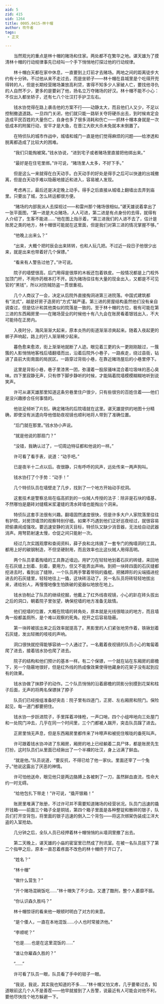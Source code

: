 ```yaml
---
aid: 5
zid: 415
uid: 1264
title: 0005.0415-林十帽
author: 吹牛者
tags: 
 - 正文

---
```




　　当然观光的重点是林十帽的赌场和住家。两处都不在繁华之地。谌天雄为了摸清林十帽的行动规律事先已经叫一个手下悄悄地打探过他的行动规律。

　　林十帽白天都在家中休息，一直要到上灯前才去赌场。两地之间的距离徒步大约有十分钟。不过他从来不走过去，而是坐轿子——林十帽在县城里是个吃得开兜得转的人，但是长期经营赌场兼放高利贷，害得不知多少人家破人亡，要找他寻仇的人自然不少，更多的是要剁了他，扬名立万夺赌场的好汉。林十帽不能不小心：不仅出入都坐轿子，还有七八个壮汉打手护卫左右。

　　钱水协觉得在路上袭击他的方案不行——动静太大，而且他们人又少，不足以控制撤退道路。一旦四门关闭，他们就只能一路斩关夺将硬杀出去，到时候肯定会造成平民百姓的大量伤亡，自身也多了很多消耗和伤亡——抓林十帽本身就是一次低成本的附属行动，安平才是大鱼，在晋江大砍大杀未免就本末倒置了。

　　在特侦队的城市作战中，城墙和城门一直是他们觉得麻烦的问题——给渗透和脱离都造成了比较大的困难。

　　“我们只能掏被窝。”钱水协说，“进到宅子或者赌场里直接把他绑出来。”

　　“最好是在住宅里绑。”许可说，“赌场里人太多，不好下手。”

　　但是这么一来就得在白天动手。白天动手的好处是得手之后可以快速的出城撤离，但是白天动手难以隐蔽地接近和进入，容易被人发现。

　　考虑再三，最后还是决定晚上动手。得手之后直接从城墙上翻墙出去弄到庙里。只要出了城，怎么转运都很方便。

　　“赌场的内部我派人去探视过——和雷州那个赌场很相似。”谌天雄说着拿出了一张平面图，“第一进是大众赌场，人人可进，第二进是有点身份的去得，就得有人介绍了，生客不能进……”他在图上指示着，“第三进我们的人进不去了，估计是账房之类的地方，林十帽很可能就在这里面，但是我们对第三进的情况掌握不够。”

　　“他晚上出来么？”

　　“出来，大概个把时辰会出来转转，也和人玩几把。不过近一段日子他很少出来，就是出来也带着好几个保镖。”

　　“看来有人警告过他了。”许可说。

　　院子的墙壁很高，后门用得是很厚的木板还包着铁皮。一般情况都是上门栓外加顶门杆，不用炸药根本打不开。因为赌场往往有大量的现金出入，又都是不可见官的“黑钱”，所以对防贼防盗一贯很重视。

　　几个人商议了一会，决定从后院外直接掏洞进第三进院落。中国式建筑都有“法式”，越是好房子造房的“方式”越严谨。第三进的房屋结构虽然他们没有亲自调查过，但是估计和其他类似的院落是一致的。至于林十帽的方位，极有可能在第三进的东西厢房里——在赌场营业的时候他十有八九会在账房看着银钱出入，不大可能待在正房内。

　　入夜时分，海风渐渐大起来，原本炎热的街道渐渐凉爽起来。随着入夜起更的梆子声响起，路上的行人渐渐稀少起来。

　　暮色愈来愈浓，街上渐渐地就断了人迹。眼见着三更的头一更刚刚敲过，一簇簇的人影悄悄地客栈后墙翻墙而出，沿着后院外小巷子，一路疾走，绕过县衙，钻进了县前大街南面的局民区。一路穿过背街小巷，在靠近赌场屋后的小巷里停下。

　　这里是背街小巷，巷子里漆黑一团，弥漫着一股尿骚味混合着垃圾味的恶心臭味。四下里寂静无声，只有停下脚步静听的时候，才能隔着院墙模模糊糊地听到说笑声。

　　许可从谌天雄那里知道这条穷巷里住户很少，只有些很穷的百姓住着——他们是没兴趣掺合任何事情的。

　　他驻足倾听了片刻，确定赌场的后院墙就在这里。谌天雄提供的地图十分精确，即使没有派遣向导他借助夜视镜也顺利地将人带到了准确位置。

　　“后门就在那里。”钱水协小声说。

　　“就是他说的那扇门？”

　　“没错，我确认过了，一切周边特征都和他说的一样。”

　　许可看了看手表，说道：“动手吧。”

　　已是夜半十二点以后。夜很静，只有呼呼的风声，远处传来一两声狗叫。

　　钱水协打了个手势：“动手！”

　　几个特侦队员在墙壁走了几步，找到了一个地方开始动手挖洞。

　　这套技术是警察总局在临高抓到的一伙贼人传授的法子：除非是石块的墙基，不然哪怕是磨砖对缝糯米浆灌缝的清水砖墙也能掏出个洞来。

　　特侦队这套手法很有兴趣。翻墙固然速度很快，但是许多大户人家院落里往往有护院，对房顶墙顶的观察特别仔细。如果不巧遇到他们正好巡夜经过，就很容易把偷袭闹成强攻。要迅速安静的消灭目标，特侦队又缺少消音器，无法给自动武器消声。用弩箭射速太慢，仓促之间只能射一次。

　　经过几次实践观摩和查阅资料，薛子良和北炜搞了一套专门的掏墙洞的工具。都用上好的碳钢制造，不但坚硬耐用，而且效率也比这伙贼人用得高明。

　　两个队员拿着掏墙的工具靠近墙边。用铲刀在轻轻地划着石灰的砖缝，来回地在石灰缝上划着、刻着，要用力，但又不能弄出声响。到把一块砖四面的石灰缝都挖进去时，看到出了缝隙，一个队员两手擎着带钩的撬棍，把猪蹄形的尖端插进挖进去的石灰缝里，轻轻地往上一撬，这块砖活动了。另一名队员将砖轻轻地拔出来，递给别人，再慢慢地像生怕跌破的瓷器似地放在地上。

　　钱水协制止了队员的继续挖掘，他戴上了红外线夜视镜，小心的趴在砖头拔出之后的洞口，朝着院子里张望，确保挖墙的地方准备无敌情。

　　他们挖墙的位置，大概在院墙的转角处，原本就是光线很暗淡的地方，而且墙角一般都盖厕所，是个难以观察的死角。挖开之后容易隐蔽。

　　第一块砖被拔出来之后效率就提高了。黑影里的人们紧张地劳作着，铁锹划着石灰缝，发出轻微的吱吱的声响。

　　洞口很快就挖得能够容纳一个人通过了。一名戴着夜视镜的队员小心的匍匐着爬了进去，接着钱水协也爬了进去。

　　院子的结构和他们预计的基本一样。有二个保镖，一个就在站在东厢房的廊檐下，另一个隐蔽地很好，但是红外线的热成像效果使得他藏身的花架子没有起到应有的效果。

　　钱水协做了抹脖子的动作。二个队员悄悄的沿着廊檐的阴影分别摸到花架和柱子后面，无声的将两名保镖抹了脖子

　　队员们已经按组准备好突击：院子里有四道门，正房、左右厢房和院门。保险起见，每一道门都要把住。

　　钱水协一步跃进院子，手里挥着冲锋枪，一声口哨，四个小组哗地向三处屋门和一处院门冲去，几乎在同一个时间里，三个门都被人踹开，突击队员蹿了进去。

　　正房里悄无声息，但是东西厢房里都传来了咔嚓声和被扼住喉咙的垂死叫声。

　　许可跟着钱水协冲进了东厢房，厢房的地上已经躺着二具尸体，都是账房先生打扮，这时队员们从里面已经揪出了一个半裸的壮汉，身上沾满了鲜血。

　　“就是他。”队员说道，“要反抗，不得已给了他一家伙。里面还宰了一个兔子。”他说这露出了厌恶的神情。

　　许可怕他送命，眼见他只是两边胳膊上各被刺了一刀，虽然鲜血直流，性命大约一时无碍。

　　“给他包扎下带走！”许可说，“撬开银箱！”

　　账房里堆满了账册，不过许可并不需要知道赌场的经营状况。队员门迅速的撬开钱箱——前面三个箱子全是铜钱，第四个箱子里面是各种整锭和散碎的银子，队员们打开空背包，将里面的银子迅速的倒入二个背包——将这次绑架伪装成江洋大盗的入室抢劫。

　　几分钟之后，全队人员已经押着林十帽悄悄的从墙洞里撤了出去。

　　第二天晚上，谌天雄的小庙的密室里已然成了刑讯室。在被一名队员拔下了第二个指甲之后，原本一直忍着疼面不改色的林十帽终于开口了。

　　“姓名？”

　　“林十帽”

　　“做什么营生？”

　　“开个赌场混碗饭吃……”林十帽失了不少血，又遭了酷刑，整个人萎靡不振。

　　“你认识森久胜吗？”

　　林十帽惊讶的看来他一眼顿时明白了对方的来意。

　　“是个倭人，一直在本地混饭……小人也时常接济他。”

　　“李顺呢？”

　　“也是……也是在这里混饭的……”

　　“谁让你雇森久胜的？”

　　“……”

　　许可看了队员一眼，队员看了手中的钳子一眼。

　　“我说，我说，其实我也知道的不多……”林十帽又怕又疼，几乎要晕过去，知道眼前这几个人不是善茬——他早就接到了人告警，说最近有人可能会对他不利，要他尽快找个地方躲避一下。


